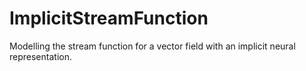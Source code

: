 # ImplicitStreamFunction
Modelling the stream function for a vector field with an implicit neural representation.
